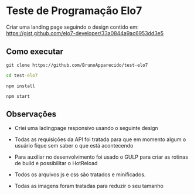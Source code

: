 # Teste de Programação Elo7

Criar uma landing page seguindo o design contido em:
https://gist.github.com/elo7-developer/33a0844a9ac6953dd3e5

## Como executar

```git
git clone https://github.com/BrunoApparecido/test-elo7
```

```cmd
cd test-elo7
```

```node
npm install
```

```node
npm start
```

## Observações

* Criei uma ladingpage responsivo usando o seguinte design

* Todas as requisições da API foi tratada para que em momento algum o usuário fique sem saber o que está acontecendo
* Para auxiliar no desenvolvimento foi usado o GULP para criar as rotinas de build e possibilitar o HotReload
* Todos os arquivos js e css são tratados e minificados.
* Todas as imagens foram tratadas para reduzir o seu tamanho
